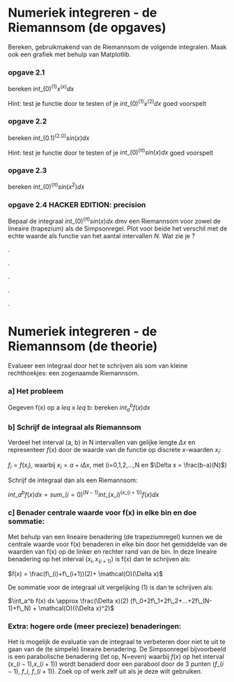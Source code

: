 # Numeriek integreren - de Riemannsom  (de opgaves)

Bereken, gebruikmakend van de Riemannsom de volgende integralen. 
Maak ook een grafiek met behulp van Matplotlib.

### opgave 2.1 
bereken $int\_(0)^(1) x^(x) dx$

Hint: test je functie door te testen of je $int\_(0)^(1) x^(2) dx$ goed voorspelt

### opgave 2.2
bereken $int\_(0.1)^(2.0) sin(x) dx$

Hint: test je functie door te testen of je $int\_(0)^(\pi) sin(x) dx$ goed voorspelt

### opgave 2.3 
bereken $int\_(0)^(\pi) sin(x^2) dx$

### opgave 2.4 HACKER EDITION: precision

Bepaal de integraal $int\_(0)^(\pi) sin(x) dx$ dmv een Riemannsom voor 
zowel de lineaire (trapezium) als de Simpsonregel. Plot voor beide het 
verschil met de echte waarde als functie van het aantal intervallen $N$. 
Wat zie je ?

.

.

.

.

.

# Numeriek integreren - de Riemannsom  (de theorie)

Evalueer een integraal door het te schrijven als som van kleine rechthoekjes: 
een zogenaamde Riemannsom.

### a] Het probleem
Gegeven f(x) op a $leq$ x $leq$ b: bereken $int_a^b f(x)dx$

### b] Schrijf de integraal als Riemannsom

Verdeel het interval (a, b) in N intervallen van gelijke lengte $\Delta x$ en 
representeer $f(x)$ door de waarde van de functie op discrete $x$-waarden $x_i$:

$f_i=f(x_i)$, waarbij $x_i = a + i \Delta x$, met  (i=0,1,2,...,N en $\Delta x = \frac(b-a)(N)$) 

Schrijf de integraal dan als een Riemannsom:

$int\_a^b f(x) dx = sum\_(i=0)^(N-1) int\_(x\_i)^(x\_(i+1)) f(x) dx$

### c] Benader centrale waarde voor f(x) in elke bin en doe sommatie:

Met behulp van een lineaire benadering (de trapeziumregel) kunnen we de centrale waarde voor 
f(x) benaderen in elke bin door het gemiddelde van de waarden van f(x) op de linker en rechter 
rand van de bin. In deze lineaire benadering op het interval $(x_i,x_(i+1))$ is f(x) dan te schrijven als:

$f(x) = \frac(f\_(i)+f\_(i+1))(2)+ \mathcal(O)(\Delta x)$

De sommatie voor de integraal uit vergelijking (1) is dan te schrijven als:

$\int_a^b f(x) dx \approx \frac(\Delta x)(2) (f\_0+2f\_1+2f\_2+...+2f\_(N-1)+f\_N) + \mathcal(O)((\Delta x)^2)$ 


### Extra: hogere orde (meer precieze) benaderingen:

Het is mogelijk de evaluatie van de integraal te verbeteren door niet te uit te gaan van de 
(te simpele) lineaire benadering. De Simpsonregel bijvoorbeeld is een parabolische benadering 
(let op, N=even) waarbij $f(x)$ op het interval ($x\_(i−1)$,$x\_(i+1)$) wordt benaderd door een parabool door 
de 3 punten ($f\_(i−1)$, $f\_i$, $f\_(i+1)$). Zoek op of werk zelf uit als je deze wilt gebruiken.


